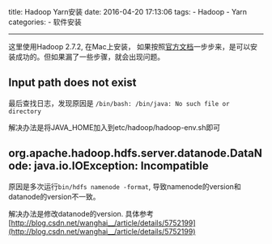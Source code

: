 title: Hadoop Yarn安装
date: 2016-04-20 17:13:06
tags: 
    - Hadoop
    - Yarn
categories:
    - 软件安装
    
---
这里使用Hadoop 2.7.2, 在Mac上安装， 如果按照[官方文档](http://hadoop.apache.org/docs/current/hadoop-project-dist/hadoop-common/SingleCluster.html#Pseudo-Distributed_Operation)一步步来，是可以安装成功的。但如果漏了一些步骤，就会出现问题。



## Input path does not exist
最后查找日志，发现原因是
`/bin/bash: /bin/java: No such file or directory`

解决办法是将JAVA_HOME加入到etc/hadoop/hadoop-env.sh即可

## org.apache.hadoop.hdfs.server.datanode.DataNode: java.io.IOException: Incompatible 
原因是多次运行`bin/hdfs namenode -format`, 导致namenode的version和datanode的version不一致。

解决办法是修改datanode的version.
具体参考[http://blog.csdn.net/wanghai__/article/details/5752199](http://blog.csdn.net/wanghai__/article/details/5752199)
